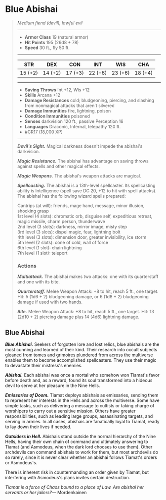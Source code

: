 # Blue Abishai
>*Medium fiend (devil), lawful evil*
>___
>- **Armor Class** 19 (natural armor)
>- **Hit Points** 195 (26d8 + 78)
>- **Speed** 30 ft., fly 50 ft.
>___
>|STR|DEX|CON|INT|WIS|CHA|
>|:---:|:---:|:---:|:---:|:---:|:---:|
>|15 (+2)|14 (+2)|17 (+3)|22 (+6)|23 (+6)|18 (+4)|
>___
>- **Saving Throws** Int +12, Wis +12
>- **Skills** Arcana +12
>- **Damage Resistances** cold; bludgeoning, piercing, and slashing from nonmagical attacks that aren't silvered
>- **Damage Immunities** fire, lightning, poison
>- **Condition Immunities** poisoned
>- **Senses** darkvision 120 ft., passive Perception 16
>- **Languages** Draconic, Infernal, telepathy 120 ft.
>- #CR17 (18,000 XP)
>___
>***Devil's Sight.*** Magical darkness doesn't impede the abishai's darkvision.  
>
>***Magic Resistance.*** The abishai has advantage on saving throws against spells and other magical effects.  
>
>***Magic Weapons.*** The abishai's weapon attacks are magical.  
>
>***Spellcasting.*** The abishai is a 13th-level spellcaster. Its spellcasting ability is Intelligence (spell save DC 20, +12 to hit with spell attacks). The abishai has the following wizard spells prepared:  
>
>Cantrips (at will): friends, mage hand, message, minor illusion, shocking grasp  
>1st level (4 slots): chromatic orb, disguise self, expeditious retreat, magic missile, charm person, thunderwave  
>2nd level (3 slots): darkness, mirror image, misty step  
>3rd level (3 slots): dispel magic, fear, lightning bolt  
>4th level (3 slots): dimension door, greater invisibility, ice storm  
>5th level (2 slots): cone of cold, wall of force  
>6th level (1 slot): chain lightning  
>7th level (1 slot): teleport  
>
>### Actions
>***Multiattack.*** The abishai makes two attacks: one with its quarterstaff and one with its bite.  
>
>***Quarterstaff.*** Melee Weapon Attack: +8 to hit, reach 5 ft., one target. Hit: 5 (1d6 + 2) bludgeoning damage, or 6 (1d8 + 2) bludgeoning damage if used with two hands.  
>
>***Bite.*** Melee Weapon Attack: +8 to hit, reach 5 ft., one target. Hit: 13 (2d10 + 2) piercing damage plus 14 (4d6) lightning damage.

## Blue Abishai

***Blue Abishai.*** Seekers of forgotten lore and lost relics, blue abishais are the most cunning and learned of their kind. Their research into occult subjects gleaned from tomes and grimoires plundered from across the multiverse enables them to become accomplished spellcasters. They use their magic to devastate their mistress's enemies.

***Abishai.*** Each abishai was once a mortal who somehow won Tiamat's favor before death and, as a reward, found its soul transformed into a hideous devil to serve at her pleasure in the Nine Hells.

***Emissaries of Doom.*** Tiamat deploys abishais as emissaries, sending them to represent her interests in the Hells and across the multiverse. Some have simple tasks, such as delivering a message to cultists or taking charge of worshipers to carry out a sensitive mission. Others have greater responsibilities, such as leading large groups, assassinating targets, and serving in armies. In all cases, abishais are fanatically loyal to Tiamat, ready to lay down their lives if needed.

***Outsiders in Hell.*** Abishais stand outside the normal hierarchy of the Nine Hells, having their own chain of command and ultimately answering to Tiamat (and Asmodeus, when the dark lord chooses to use them). Other archdevils can command abishais to work for them, but most archdevils do so rarely, since it is never clear whether an abishai follows Tiamat's orders or Asmodeus's.

There is inherent risk in countermanding an order given by Tiamat, but interfering with Asmodeus's plans invites certain destruction.

*Tiamat is a force of Chaos bound to a place of Law. Are abishai her servants or her jailers?*— Mordenkainen
